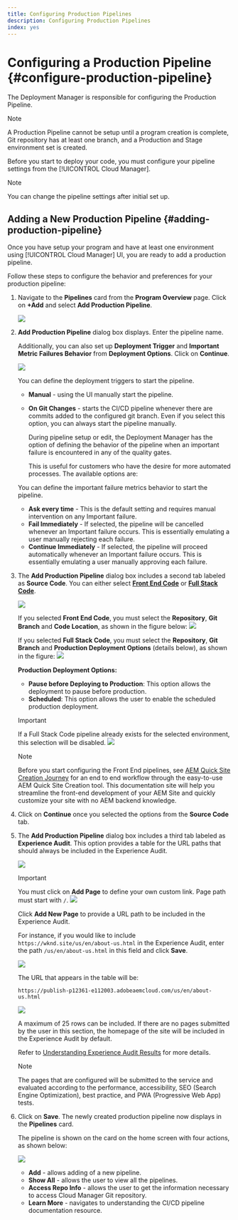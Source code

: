```yaml
---
title: Configuring Production Pipelines
description: Configuring Production Pipelines
index: yes
---
```


# Configuring a Production Pipeline {#configure-production-pipeline}

The Deployment Manager is responsible for configuring the Production Pipeline.

>[!NOTE]
>A Production Pipeline cannot be setup until a program creation is complete, Git repository has at least one branch, and a Production and Stage environment set is created.

Before you start to deploy your code, you must configure your pipeline settings from the [!UICONTROL Cloud Manager].

>[!NOTE]
>You can change the pipeline settings after initial set up.

## Adding a New Production Pipeline {#adding-production-pipeline}

Once you have setup your program and have at least one environment using [!UICONTROL Cloud Manager] UI, you are ready to add a production pipeline.

Follow these steps to configure the behavior and preferences for your production pipeline:

1. Navigate to the **Pipelines** card from the **Program Overview** page.
Click on **+Add** and select **Add Production Pipeline**. 

   ![](/help/implementing/cloud-manager/assets/configure-pipeline/add-prod-1.png)

1. **Add Production Pipeline** dialog box displays. Enter the pipeline name.

   Additionally, you can also set up **Deployment Trigger** and **Important Metric Failures Behavior** from **Deployment Options**. Click on **Continue**.

   ![](/help/implementing/cloud-manager/assets/configure-pipeline/prod-pipeline-add2.png)


   You can define the deployment triggers to start the pipeline.

    * **Manual** - using the UI manually start the pipeline.
    * **On Git Changes** - starts the CI/CD pipeline whenever there are commits added to the configured git branch. Even if you select this option, you can always start the pipeline manually.  

      During pipeline setup or edit, the Deployment Manager has the option of defining the behavior of the pipeline when an important failure is encountered in any of the quality gates.

       This is useful for customers who have the desire for more automated processes. The available options are:

    You can define the important failure metrics behavior to start the pipeline.

      * **Ask every time** - This is the default setting and requires manual intervention on any Important failure.
      * **Fail Immediately** - If selected, the pipeline will be cancelled whenever an Important failure occurs. This is essentially emulating a user manually rejecting each failure.
      * **Continue Immediately** - If selected, the pipeline will proceed automatically whenever an Important failure occurs. This is essentially emulating a user manually approving each failure.

1. The **Add Production Pipeline** dialog box includes a second tab labeled as **Source Code**. You can either select **[Front End Code](/help/implementing/cloud-manager/configuring-pipelines/introduction-ci-cd-pipelines.md#front-end)** or **[Full Stack Code](/help/implementing/cloud-manager/configuring-pipelines/introduction-ci-cd-pipelines.md#full-stack-pipeline)**. 

   ![](/help/implementing/cloud-manager/assets/configure-pipeline/prodpipeline-fullstack1.png)

   If you selected **Front End Code**, you must select the **Repository**, **Git Branch** and **Code Location**, as shown in the figure below:
    ![](/help/implementing/cloud-manager/assets/configure-pipeline/prodpipeline-fullstack1.png)

   If you selected **Full Stack Code**, you must select the **Repository**, **Git Branch** and **Production Deployment Options** (details below), as shown in the figure:
   ![](/help/implementing/cloud-manager/assets/configure-pipeline/prodpipeline-fullstack2.png)

   **Production Deployment Options:**

      * **Pause before Deploying to Production**: This option allows the deployment to pause before production.
      * **Scheduled**: This option allows the user to enable the scheduled production deployment.

   >[!IMPORTANT]
   >If a Full Stack Code pipeline already exists for the selected environment, this selection will be disabled.
   >![](/help/implementing/cloud-manager/assets/configure-pipeline/full-stack-disabled.png)

   >[!NOTE]
   >Before you start configuring the Front End pipelines, see [AEM Quick Site Creation Journey](https://experienceleague.adobe.com/docs/experience-manager-cloud-service/sites-journey/quick-site/overview.html) for an end to end workflow through the easy-to-use AEM Quick Site Creation tool. This documentation site will help you streamline the front-end development of your AEM Site and quickly customize your site with no AEM backend knowledge.

1. Click on **Continue** once you selected the options from the **Source Code** tab.
  
1. The **Add Production Pipeline** dialog box includes a third tab labeled as **Experience Audit**. This option provides a table for the URL paths that should always be included in the Experience Audit. 

   ![](/help/implementing/cloud-manager/assets/configure-pipeline/add-prod-audit.png)

   >[!IMPORTANT]
   >You must click on **Add Page** to define your own custom link. Page path must start with `/`.
   >![](/help/implementing/cloud-manager/assets/configure-pipeline/add-prod-audit2.png)
 

   Click **Add New Page** to provide a URL path to be included in the Experience Audit.

   For instance, if you would like to include `https://wknd.site/us/en/about-us.html` in the Experience Audit, enter the path `/us/en/about-us.html` in this field and click **Save**.

   ![](/help/implementing/cloud-manager/assets/configure-pipeline/add-prod-audit3.png)

   The URL that appears in the table will be:
   
   `https://publish-p12361-e112003.adobeaemcloud.com/us/en/about-us.html`

   ![](/help/implementing/cloud-manager/assets/configure-pipeline/add-prod-audit4.png)

   A maximum of 25 rows can be included. If there are no pages submitted by the user in this section, the homepage of the site will be included in the Experience Audit by default.
 
   Refer to [Understanding Experience Audit Results](/help/implementing/cloud-manager/experience-audit-testing.md) for more details.

    >[!NOTE]
    > The pages that are configured will be submitted to the service and evaluated according to the performance, accessibility, SEO (Search Engine Optimization), best practice, and PWA (Progressive Web App) tests. 
    
1. Click on **Save**. The newly created production pipeline now displays in the **Pipelines** card.

   The pipeline is shown on the card on the home screen with four actions, as shown below:

      ![](/help/implementing/cloud-manager/assets/configure-pipeline/prod-created.png)
   
   * **Add** - allows adding of a new pipeline.
   * **Show All** - allows the user to view all the pipelines.
   * **Access Repo Info** - allows the user to get the information necessary to access Cloud Manager Git repository.
   * **Learn More** - navigates to understanding the CI/CD pipeline documentation resource. 


